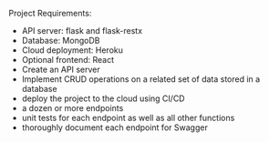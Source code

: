 Project Requirements: 
  - API server: flask and flask-restx
  - Database: MongoDB
  - Cloud deployment: Heroku
  - Optional frontend: React
  - Create an API server
  - Implement CRUD operations on a related set of data stored in a database
  - deploy the project to the cloud using CI/CD
  - a dozen or more endpoints
  - unit tests for each endpoint as well as all other functions
  - thoroughly document each endpoint for Swagger
